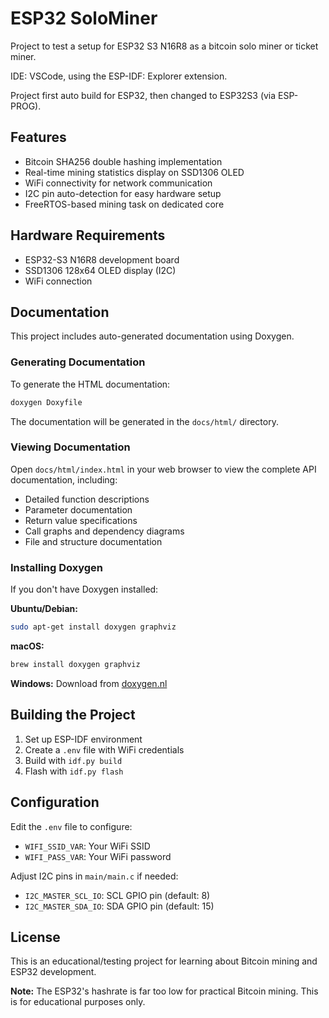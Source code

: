 # ESP32 SoloMiner

Project to test a setup for ESP32 S3 N16R8 as a bitcoin solo miner or ticket miner.

IDE: VSCode, using the ESP-IDF: Explorer extension.

Project first auto build for ESP32, then changed to ESP32S3 (via ESP-PROG).

## Features

- Bitcoin SHA256 double hashing implementation
- Real-time mining statistics display on SSD1306 OLED
- WiFi connectivity for network communication
- I2C pin auto-detection for easy hardware setup
- FreeRTOS-based mining task on dedicated core

## Hardware Requirements

- ESP32-S3 N16R8 development board
- SSD1306 128x64 OLED display (I2C)
- WiFi connection

## Documentation

This project includes auto-generated documentation using Doxygen.

### Generating Documentation

To generate the HTML documentation:

```bash
doxygen Doxyfile
```

The documentation will be generated in the `docs/html/` directory.

### Viewing Documentation

Open `docs/html/index.html` in your web browser to view the complete API documentation, including:

- Detailed function descriptions
- Parameter documentation
- Return value specifications
- Call graphs and dependency diagrams
- File and structure documentation

### Installing Doxygen

If you don't have Doxygen installed:

**Ubuntu/Debian:**
```bash
sudo apt-get install doxygen graphviz
```

**macOS:**
```bash
brew install doxygen graphviz
```

**Windows:**
Download from [doxygen.nl](https://www.doxygen.nl/download.html)

## Building the Project

1. Set up ESP-IDF environment
2. Create a `.env` file with WiFi credentials
3. Build with `idf.py build`
4. Flash with `idf.py flash`

## Configuration

Edit the `.env` file to configure:
- `WIFI_SSID_VAR`: Your WiFi SSID
- `WIFI_PASS_VAR`: Your WiFi password

Adjust I2C pins in `main/main.c` if needed:
- `I2C_MASTER_SCL_IO`: SCL GPIO pin (default: 8)
- `I2C_MASTER_SDA_IO`: SDA GPIO pin (default: 15)

## License

This is an educational/testing project for learning about Bitcoin mining and ESP32 development.

**Note:** The ESP32's hashrate is far too low for practical Bitcoin mining. This is for educational purposes only.
